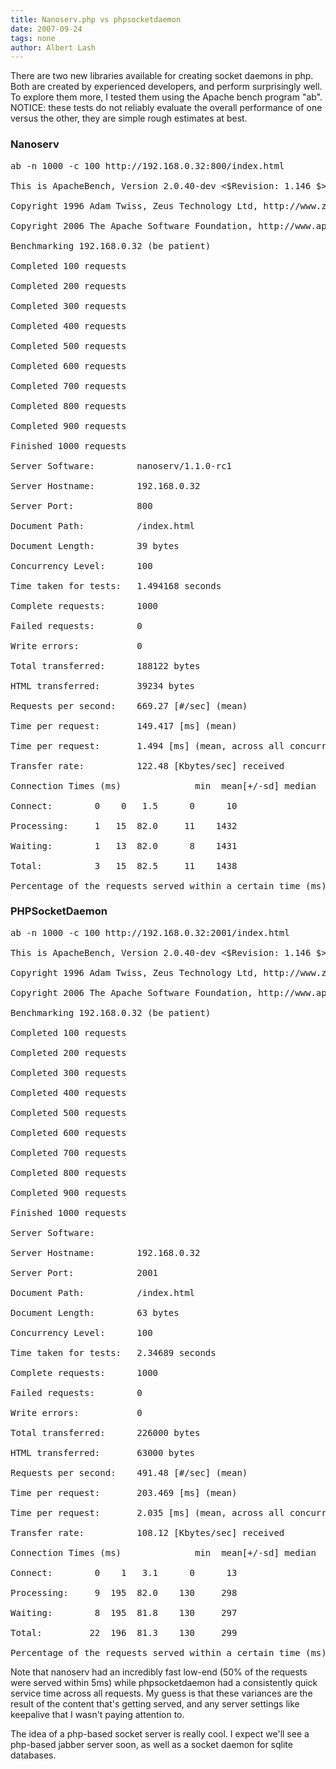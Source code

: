 ```yaml
---
title: Nanoserv.php vs phpsocketdaemon
date: 2007-09-24
tags: none
author: Albert Lash
---
```

There are two new libraries available for creating socket daemons in php. Both are created by experienced developers, and perform surprisingly well. To explore them more, I tested them using the Apache bench program "ab". NOTICE: these tests do not reliably evaluate the overall performance of one versus the other, they are simple rough estimates at best.
<h3>Nanoserv</h3>

<pre>
ab -n 1000 -c 100 http://192.168.0.32:800/index.html

This is ApacheBench, Version 2.0.40-dev <$Revision: 1.146 $> apache-2.0

Copyright 1996 Adam Twiss, Zeus Technology Ltd, http://www.zeustech.net/

Copyright 2006 The Apache Software Foundation, http://www.apache.org/

Benchmarking 192.168.0.32 (be patient)

Completed 100 requests

Completed 200 requests

Completed 300 requests

Completed 400 requests

Completed 500 requests

Completed 600 requests

Completed 700 requests

Completed 800 requests

Completed 900 requests

Finished 1000 requests

Server Software:        nanoserv/1.1.0-rc1

Server Hostname:        192.168.0.32

Server Port:            800

Document Path:          /index.html

Document Length:        39 bytes

Concurrency Level:      100

Time taken for tests:   1.494168 seconds

Complete requests:      1000

Failed requests:        0

Write errors:           0

Total transferred:      188122 bytes

HTML transferred:       39234 bytes

Requests per second:    669.27 [#/sec] (mean)

Time per request:       149.417 [ms] (mean)

Time per request:       1.494 [ms] (mean, across all concurrent requests)

Transfer rate:          122.48 [Kbytes/sec] received

Connection Times (ms)              min  mean[+/-sd] median   max

Connect:        0    0   1.5      0      10

Processing:     1   15  82.0     11    1432

Waiting:        1   13  82.0      8    1431

Total:          3   15  82.5     11    1438

Percentage of the requests served within a certain time (ms)  50%     11  66%     11  75%     11  80%     11  90%     11  95%     12  98%     48  99%    226 100%   1438 (longest request)</pre>
<h3>PHPSocketDaemon</h3>

<pre>
ab -n 1000 -c 100 http://192.168.0.32:2001/index.html

This is ApacheBench, Version 2.0.40-dev <$Revision: 1.146 $> apache-2.0

Copyright 1996 Adam Twiss, Zeus Technology Ltd, http://www.zeustech.net/

Copyright 2006 The Apache Software Foundation, http://www.apache.org/

Benchmarking 192.168.0.32 (be patient)

Completed 100 requests

Completed 200 requests

Completed 300 requests

Completed 400 requests

Completed 500 requests

Completed 600 requests

Completed 700 requests

Completed 800 requests

Completed 900 requests

Finished 1000 requests

Server Software:

Server Hostname:        192.168.0.32

Server Port:            2001

Document Path:          /index.html

Document Length:        63 bytes

Concurrency Level:      100

Time taken for tests:   2.34689 seconds

Complete requests:      1000

Failed requests:        0

Write errors:           0

Total transferred:      226000 bytes

HTML transferred:       63000 bytes

Requests per second:    491.48 [#/sec] (mean)

Time per request:       203.469 [ms] (mean)

Time per request:       2.035 [ms] (mean, across all concurrent requests)

Transfer rate:          108.12 [Kbytes/sec] received

Connection Times (ms)              min  mean[+/-sd] median   max

Connect:        0    1   3.1      0      13

Processing:     9  195  82.0    130     298

Waiting:        8  195  81.8    130     297

Total:         22  196  81.3    130     299

Percentage of the requests served within a certain time (ms)  50%    130  66%    293  75%    296  80%    297  90%    297  95%    297  98%    298  99%    298 100%    299 (longest request)</pre>

Note that nanoserv had an incredibly fast low-end (50% of the requests were served within 5ms) while phpsocketdaemon had a consistently quick service time across all requests. My guess is that these variances are the result of the content that's getting served, and any server settings like keepalive that I wasn't paying attention to.

The idea of a php-based socket server is really cool. I expect we'll see a php-based jabber server soon, as well as a socket daemon for sqlite databases.

